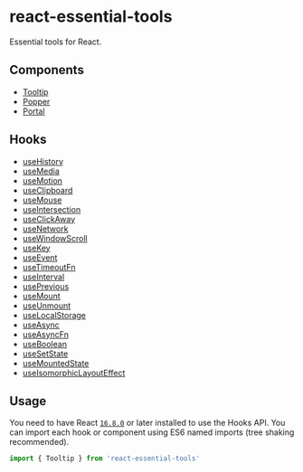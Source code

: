 # react-essential-tools

Essential tools for React.

## Components

* [Tooltip](./src/components/Tooltip)
* [Popper](./src/components/Popper)
* [Portal](./src/components/Portal)

## Hooks

* [useHistory](./src/hooks/useHistory)
* [useMedia](./src/hooks/useMedia)
* [useMotion](./src/hooks/useMotion)
* [useClipboard](./src/hooks/useClipboard)
* [useMouse](./src/hooks/useMouse)
* [useIntersection](./src/hooks/useIntersection)
* [useClickAway](./src/hooks/useClickAway)
* [useNetwork](./src/hooks/useNetwork)
* [useWindowScroll](./src/hooks/useWindowScroll)
* [useKey](./src/hooks/useKey)
* [useEvent](./src/hooks/useEvent)
* [useTimeoutFn](./src/hooks/useTimeoutFn)
* [useInterval](./src/hooks/useInterval)
* [usePrevious](./src/hooks/usePrevious)
* [useMount](./src/hooks/useMount)
* [useUnmount](./src/hooks/useUnmount)
* [useLocalStorage](./src/hooks/useLocalStorage)
* [useAsync](./src/hooks/useAsync)
* [useAsyncFn](./src/hooks/useAsyncFn)
* [useBoolean](./src/hooks/useBoolean)
* [useSetState](./src/hooks/useSetState)
* [useMountedState](./src/hooks/useMountedState)
* [useIsomorphicLayoutEffect](./src/hooks/useIsomorphicLayoutEffect)

## Usage

You need to have React [`16.8.0`](https://reactjs.org/blog/2019/02/06/react-v16.8.0.html) or later installed to use the Hooks API. You can import each hook or component using ES6 named imports (tree shaking recommended).

```js
import { Tooltip } from 'react-essential-tools'
```
